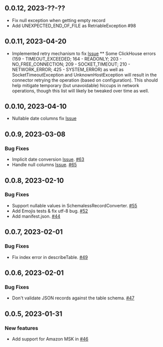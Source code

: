 ## 0.0.12, 2023-??-??
* Fix null exception when getting empty record
* Add UNEXPECTED_END_OF_FILE as RetriableException #98

## 0.0.11, 2023-04-20
* Implemented retry mechanism to fix [Issue](https://github.com/ClickHouse/clickhouse-kafka-connect/issues/74)
** Some ClickHouse errors (159 - TIMEOUT_EXCEEDED; 164 - READONLY; 203 - NO_FREE_CONNECTION; 209 - SOCKET_TIMEOUT; 210 - NETWORK_ERROR; 425 - SYSTEM_ERROR) as well as SocketTimeoutException and UnknownHostException will result in the connector retrying the operation (based on configuration).
This should help mitigate temporary (but unavoidable) hiccups in network operations, though this list will likely be tweaked over time as well.

## 0.0.10, 2023-04-10
* Nullable date columns fix [Issue](https://github.com/ClickHouse/clickhouse-kafka-connect/issues/60)

## 0.0.9, 2023-03-08
### Bug Fixes
* Implicit date conversion [Issue](https://github.com/ClickHouse/clickhouse-kafka-connect/issues/57). [#63](https://github.com/ClickHouse/clickhouse-kafka-connect/pull/63)
* Handle null columns [Issue](https://github.com/ClickHouse/clickhouse-kafka-connect/issues/62). [#65](https://github.com/ClickHouse/clickhouse-kafka-connect/pull/65)

## 0.0.8, 2023-02-10
### Bug Fixes
* Support nullable values in SchemalessRecordConverter. [#55](https://github.com/ClickHouse/clickhouse-kafka-connect/pull/55)
* Add Emojis tests & fix utf-8 bug. [#52](https://github.com/ClickHouse/clickhouse-kafka-connect/pull/52)
* Add manifest.json. [#44](https://github.com/ClickHouse/clickhouse-kafka-connect/pull/44)

## 0.0.7, 2023-02-01
### Bug Fixes
* Fix index error in describeTable. [#49](https://github.com/ClickHouse/clickhouse-kafka-connect/pull/49)

## 0.0.6, 2023-02-01
### Bug Fixes
* Don't validate JSON records against the table schema. [#47](https://github.com/ClickHouse/clickhouse-kafka-connect/pull/47)

## 0.0.5, 2023-01-31
### New features
* Add support for Amazon MSK in [#46](https://github.com/ClickHouse/clickhouse-kafka-connect/pull/46)
